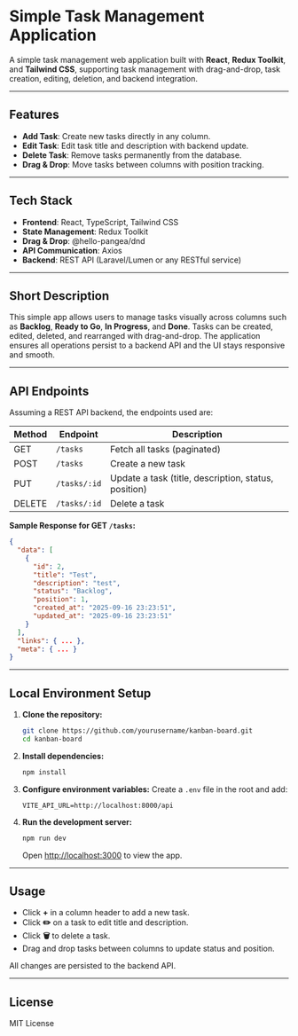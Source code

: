 # Simple Task Management Application

A simple task management web application built with **React**, **Redux Toolkit**, and **Tailwind CSS**, supporting task management with drag-and-drop, task creation, editing, deletion, and backend integration.

---

## Features

* **Add Task**: Create new tasks directly in any column.
* **Edit Task**: Edit task title and description with backend update.
* **Delete Task**: Remove tasks permanently from the database.
* **Drag & Drop**: Move tasks between columns with position tracking.

---

## Tech Stack

* **Frontend**: React, TypeScript, Tailwind CSS
* **State Management**: Redux Toolkit
* **Drag & Drop**: @hello-pangea/dnd
* **API Communication**: Axios
* **Backend**: REST API (Laravel/Lumen or any RESTful service)

---

## Short Description

This simple app allows users to manage tasks visually across columns such as **Backlog**, **Ready to Go**, **In Progress**, and **Done**. Tasks can be created, edited, deleted, and rearranged with drag-and-drop. The application ensures all operations persist to a backend API and the UI stays responsive and smooth.

---

## API Endpoints

Assuming a REST API backend, the endpoints used are:

| Method | Endpoint     | Description                                          |
| ------ | ------------ | ---------------------------------------------------- |
| GET    | `/tasks`     | Fetch all tasks (paginated)                          |
| POST   | `/tasks`     | Create a new task                                    |
| PUT    | `/tasks/:id` | Update a task (title, description, status, position) |
| DELETE | `/tasks/:id` | Delete a task                                        |

**Sample Response for GET `/tasks`:**

```json
{
  "data": [
    {
      "id": 2,
      "title": "Test",
      "description": "test",
      "status": "Backlog",
      "position": 1,
      "created_at": "2025-09-16 23:23:51",
      "updated_at": "2025-09-16 23:23:51"
    }
  ],
  "links": { ... },
  "meta": { ... }
}
```

---

## Local Environment Setup

1. **Clone the repository:**

   ```bash
   git clone https://github.com/yourusername/kanban-board.git
   cd kanban-board
   ```

2. **Install dependencies:**

   ```bash
   npm install
   ```

3. **Configure environment variables:**
   Create a `.env` file in the root and add:

   ```env
   VITE_API_URL=http://localhost:8000/api
   ```

4. **Run the development server:**

   ```bash
   npm run dev
   ```

   Open [http://localhost:3000](http://localhost:3000) to view the app.

---

## Usage

* Click **+** in a column header to add a new task.
* Click **✏️** on a task to edit title and description.
* Click **🗑** to delete a task.
* Drag and drop tasks between columns to update status and position.

All changes are persisted to the backend API.

---

## License

MIT License
